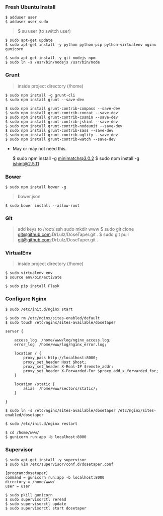### Fresh Ubuntu Install

    $ adduser user
    $ adduser user sudo

> $ su user (to switch user)

    $ sudo apt-get update
    $ sudo apt-get install -y python python-pip python-virtualenv nginx gunicorn
<!-- -->
    $ sudo apt-get install -y git nodejs npm
    $ sudo ln -s /usr/bin/nodejs /usr/bin/node

### Grunt

>  inside project directory (/home)

    $ sudo npm install -g grunt-cli
    $ sudo npm install grunt --save-dev
<!-- -->
    $ sudo npm install grunt-contrib-compass --save-dev
    $ sudo npm install grunt-contrib-concat --save-dev
    $ sudo npm install grunt-contrib-cssmin --save-dev
    $ sudo npm install grunt-contrib-jshint --save-dev
    $ sudo npm install grunt-contrib-nodeunit --save-dev
    $ sudo npm install grunt-contrib-sass --save-dev
    $ sudo npm install grunt-contrib-uglify --save-dev
    $ sudo npm install grunt-contrib-watch --save-dev

- May or may not need this.


    $ sudo npm install -g minimatch@3.0.2
    $ sudo npm install -g jshint@2.5.11


### Bower

    $ sudo npm install bower -g

> bower.json

    $ sudo bower install --allow-root

### Git

> add keys to /root/.ssh
> sudo mkdir www
    $ sudo git clone git@github.com:DrLulz/DoseTaper.git .
    $ sudo git pull git@github.com:DrLulz/DoseTaper.git .


### VirtualEnv

>  inside project directory (/home)

    $ sudo virtualenv env
    $ source env/bin/activate
<!-- -->
    $ sudo pip install Flask


### Configure Nginx

    $ sudo /etc/init.d/nginx start
<!-- -->
    $ sudo rm /etc/nginx/sites-enabled/default
    $ sudo touch /etc/nginx/sites-available/dosetaper
<!-- -->
    server {

        access_log  /home/www/log/nginx_access.log;
        error_log  /home/www/log/nginx_error.log;

        location / {
            proxy_pass http://localhost:8000;
            proxy_set_header Host $host;
            proxy_set_header X-Real-IP $remote_addr;
            proxy_set_header X-Forwarded-For $proxy_add_x_forwarded_for;
        }

        location /static {
            alias  /home/www/sectors/static/;
        }

    }
<!-- -->
    $ sudo ln -s /etc/nginx/sites-available/dosetaper /etc/nginx/sites-enabled/dosetaper
<!-- -->
    $ sudo /etc/init.d/nginx restart
<!-- -->
    $ cd /home/www/
    $ gunicorn run:app -b localhost:8000

### Supervisor

    $ sudo apt-get install -y supervisor
    $ sudo vim /etc/supervisor/conf.d/dosetaper.conf
<!-- -->
    [program:dosetaper]
    command = gunicorn run:app -b localhost:8000
    directory = /home/www/
    user = user
<!-- -->
    $ sudo pkill gunicorn
    $ sudo supervisorctl reread
    $ sudo supervisorctl update
    $ sudo supervisorctl start dosetaper